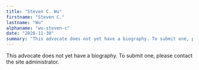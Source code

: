 ```yaml
---
title: "Steven C. Wu"
firstname: "Steven C."
lastname: "Wu"
alphaname: "wu-steven-c"
date: "2020-11-30"
summary: "This advocate does not yet have a biography. To submit one, please contact the site administrator."
---
```

This advocate does not yet have a biography. To submit one, please contact the site administrator.

